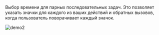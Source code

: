 
Выбор времени для парных последовательных задач. Это позволяет указать значки для каждого из ваших действий и обратных вызовов, когда пользователь поворачивает каждый значок. 

![demo2](https://github.com/VivaTychina/FLUTTERtime/assets/129986649/f962a528-a2db-425a-8f7b-26bab24d2f74)

